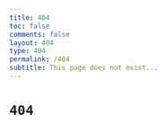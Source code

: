 ```yaml
---
title: 404
toc: false
comments: false
layout: 404
type: 404
permalink: /404
subtitle: This page does not exist...
---
```


<h1 id="404"><a href="#404" class="headerlink" title="404"></a><code>404</code></h1>
